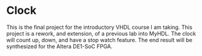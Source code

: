 # Clock
This is the final project for the introductory VHDL course I am taking. This project is a rework, and extension, of a previous lab into MyHDL. The clock will count up, down, and have a stop watch feature. The end result will be synthesized for the Altera DE1-SoC FPGA.
